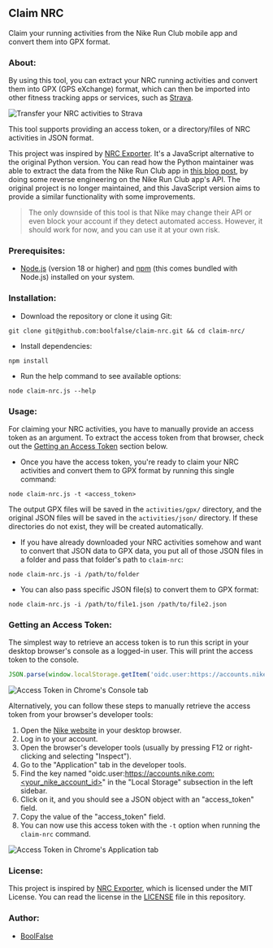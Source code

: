 
## Claim NRC

Claim your running activities from the Nike Run Club mobile app and convert them into GPX format.


### About:

By using this tool, you can extract your NRC running activities and convert them into GPX (GPS eXchange) format, which can then be imported into other fitness tracking apps or services, such as [Strava](https://www.strava.com/upload/select).

![Transfer your NRC activities to Strava](https://i.imgur.com/rIbhSKo.png)

This tool supports providing an access token, or a directory/files of NRC activities in JSON format.

This project was inspired by [NRC Exporter](https://github.com/yasoob/nrc-exporter). It's a JavaScript alternative to the original Python version. You can read how the Python maintainer was able to extract the data from the Nike Run Club app in [this blog post](https://yasoob.me/posts/reverse-engineering-nike-run-club-using-frida-android/), by doing some reverse engineering on the Nike Run Club app's API.
The original project is no longer maintained, and this JavaScript version aims to provide a similar functionality with some improvements.

> The only downside of this tool is that Nike may change their API or even block your account if they detect automated access. However, it should work for now, and you can use it at your own risk.


### Prerequisites:

- [Node.js](https://nodejs.org/en/download) (version 18 or higher) and [npm](https://docs.npmjs.com/getting-started/) (this comes bundled with Node.js) installed on your system.


### Installation:

- Download the repository or clone it using Git:
```shell
git clone git@github.com:boolfalse/claim-nrc.git && cd claim-nrc/
```

- Install dependencies:
```shell
npm install
```

- Run the help command to see available options:
```
node claim-nrc.js --help
```


### Usage:

For claiming your NRC activities, you have to manually provide an access token as an argument. To extract the access token from that browser, check out the [Getting an Access Token](#getting-an-access-token) section below.

- Once you have the access token, you're ready to claim your NRC activities and convert them to GPX format by running this single command:
```
node claim-nrc.js -t <access_token>
```

The output GPX files will be saved in the `activities/gpx/` directory, and the original JSON files will be saved in the `activities/json/` directory. If these directories do not exist, they will be created automatically.

- If you have already downloaded your NRC activities somehow and want to convert that JSON data to GPX data, you put all of those JSON files in a folder and pass that folder's path to `claim-nrc`:
```shell
node claim-nrc.js -i /path/to/folder
```

- You can also pass specific JSON file(s) to convert them to GPX format:
```shell
node claim-nrc.js -i /path/to/file1.json /path/to/file2.json
```


### Getting an Access Token:

The simplest way to retrieve an access token is to run this script in your desktop browser's console as a logged-in user. This will print the access token to the console.
```javascript
JSON.parse(window.localStorage.getItem('oidc.user:https://accounts.nike.com:4fd2d5e7db76e0f85a6bb56721bd51df')).access_token
```

![Access Token in Chrome's Console tab](https://i.imgur.com/0zy5gCw.png)

Alternatively, you can follow these steps to manually retrieve the access token from your browser's developer tools:

1. Open the [Nike website](https://www.nike.com/nrc-app) in your desktop browser.
2. Log in to your account.
3. Open the browser's developer tools (usually by pressing F12 or right-clicking and selecting "Inspect").
4. Go to the "Application" tab in the developer tools.
5. Find the key named "oidc.user:https://accounts.nike.com:<your_nike_account_id>" in the "Local Storage" subsection in the left sidebar.
6. Click on it, and you should see a JSON object with an "access_token" field.
7. Copy the value of the "access_token" field.
8. You can now use this access token with the `-t` option when running the `claim-nrc` command.

![Access Token in Chrome's Application tab](https://i.imgur.com/QXfS1KM.png)


### License:

This project is inspired by [NRC Exporter](https://github.com/yasoob/nrc-exporter/), which is licensed under the MIT License. You can read the license in the [LICENSE](LICENSE) file in this repository.


### Author:

- [BoolFalse](https://boolfalse.com)

